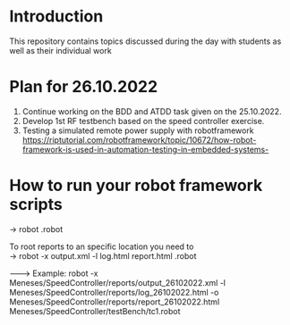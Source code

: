 # Introduction
This repository contains topics discussed during the day with students as well as their individual work

# Plan for 26.10.2022
1. Continue working on the BDD and ATDD task given on the 25.10.2022.
2. Develop 1st RF testbench based on the speed controller exercise.
3. Testing a simulated remote power supply with robotframework  https://riptutorial.com/robotframework/topic/10672/how-robot-framework-is-used-in-automation-testing-in-embedded-systems-

# How to run your robot framework scripts
-> robot <path where your rf files are located/><filename>.robot

To root reports to an specific location you need to  
-> robot -x <path>output.xml -l <path>log.html <path>report.html <path><filename>.robot

---> Example: robot -x Meneses/SpeedController/reports/output_26102022.xml -l Meneses/SpeedController/reports/log_26102022.html -o Meneses/SpeedController/reports/report_26102022.html  Meneses/SpeedController/testBench/tc1.robot